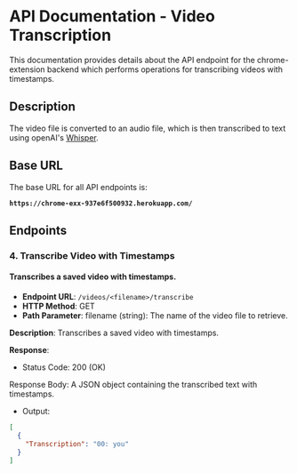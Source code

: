 # API Documentation - Video Transcription

This documentation provides details about the API endpoint for the chrome-extension backend which performs operations for transcribing videos with timestamps.

## Description

The video file is converted to an audio file, which is then transcribed to text using openAI's [Whisper](https://github.com/openai/whisper).

## Base URL

The base URL for all API endpoints is:

**`https://chrome-exx-937e6f500932.herokuapp.com/`**

## Endpoints

### 4. Transcribe Video with Timestamps

#### Transcribes a saved video with timestamps.

- **Endpoint URL**: `/videos/<filename>/transcribe`
- **HTTP Method**: GET
- **Path Parameter**: filename (string): The name of the video file to retrieve.

**Description**: Transcribes a saved video with timestamps.

**Response**:

- Status Code: 200 (OK)

Response Body: A JSON object containing the transcribed text with timestamps.


- Output:
```json
[
  {
    "Transcription": "00: you"
  }
]
